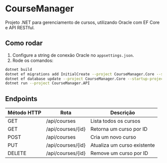 # CourseManager

Projeto .NET para gerenciamento de cursos, utilizando Oracle com EF Core e API RESTful.

## Como rodar

1. Configure a string de conexão Oracle no `appsettings.json`.
2. Rode os comandos:

```bash
dotnet build
dotnet ef migrations add InitialCreate --project CourseManager.Core --startup-project CourseManager.API
dotnet ef database update --project CourseManager.Core --startup-project CourseManager.API
dotnet run --project CourseManager.API
```

## Endpoints

| Método HTTP | Rota                 | Descrição                     |
|------------|----------------------|-------------------------------|
| GET        | /api/courses         | Lista todos os cursos        |
| GET        | /api/courses/{id}    | Retorna um curso por ID      |
| POST       | /api/courses         | Cria um novo curso           |
| PUT        | /api/courses/{id}    | Atualiza um curso existente  |
| DELETE     | /api/courses/{id}    | Remove um curso por ID       |
